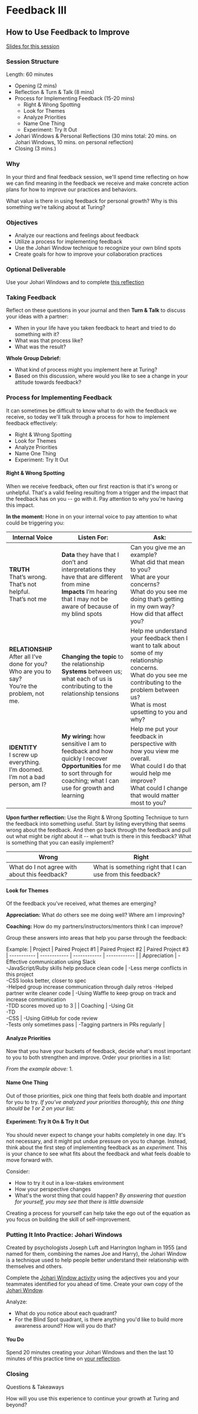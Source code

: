 # Feedback III
## How to Use Feedback to Improve

[Slides for this session](https://docs.google.com/presentation/d/1lH5XdpZSGBr6vgFU2yDESI1VnsJ-7Pbihh4joe3pUBI/edit?usp=sharing)

### Session Structure

Length: 60 minutes

* Opening (2 mins)
* Reflection & Turn & Talk (8 mins)
* Process for Implementing Feedback (15-20 mins)
  * Right & Wrong Spotting
  * Look for Themes
  * Analyze Priorities
  * Name One Thing
  * Experiment: Try It Out 
* Johari Windows & Personal Reflections (30 mins total: 20 mins. on Johari Windows, 10 mins. on personal reflection)
* Closing (3 mins.)

### Why
In your third and final feedback session, we'll spend time reflecting on how we can find meaning in the feedback we receive and make concrete action plans for how to improve our practices and behaviors. 

What value is there in using feedback for personal growth? Why is this something we're talking about at Turing?

### Objectives

* Analyze our reactions and feelings about feedback
* Utilize a process for implementing feedback
* Use the Johari Window technique to recognize your own blind spots
* Create goals for how to improve your collaboration practices

### Optional Deliverable
Use your Johari Windows and to complete [this reflection](https://github.com/turingschool/career-development-curriculum/blob/master/module_two/feedback_implementation_strengths_reflection.md) 

### Taking Feedback
Reflect on these questions in your journal and then **Turn & Talk** to discuss your ideas with a partner:

* When in your life have you taken feedback to heart and tried to do something with it? 
* What was that process like? 
* What was the result? 

**Whole Group Debrief:**

* What kind of process might you implement here at Turing?
* Based on this discussion, where would you like to see a change in your attitude towards feedback?

### Process for Implementing Feedback
It can sometimes be difficult to know what to do with the feedback we receive, so today we'll talk through a process for how to implement feedback effectively:

* Right & Wrong Spotting
* Look for Themes
* Analyze Priorities
* Name One Thing
* Experiment: Try It Out 

#### Right & Wrong Spotting
When we receive feedback, often our first reaction is that it's wrong or unhelpful. That's a valid feeling resulting from a trigger and the impact that the feedback has on you -- go with it. Pay attention to why you're having this impact. 

**In the moment:**
Hone in on your internal voice to pay attention to what could be triggering you:

| Internal Voice | Listen For: | Ask: |
| ----------- | ------------ | ------------ |
| **TRUTH**<br>That’s wrong.<br>That’s not helpful.<br>That’s not me | **Data** they have that I don’t and interpretations they have that are different from mine<br>**Impacts** I’m hearing that I may not be aware of because of my blind spots | Can you give me an example?<br>What did that mean to you?<br>What are your concerns?<br>What do you see me doing that’s getting in my own way?<br>How did that affect you? |
| **RELATIONSHIP**<br>After all I’ve done for you?<br>Who are you to say?<br>You’re the problem, not me. | **Changing the topic** to the relationship<br>**Systems** between us; what each of us is contributing to the relationship tensions | Help me understand your feedback then I want to talk about some of my relationship concerns.<br>What do you see me contributing to the problem between us?<br>What is most upsetting to you and why? |
| **IDENTITY**<br>I screw up everything.<br>I’m doomed.<br>I’m not a bad person, am I? | **My wiring:** how sensitive I am to feedback and how quickly I recover<br>**Opportunities** for me to sort through for coaching; what I can use for growth and learning | Help me put your feedback in perspective with how you view me overall.<br>What could I do that would help me improve?<br>What could I change that would matter most to you? |

**Upon further reflection:**
Use the Right & Wrong Spotting Technique to turn the feedback into something useful. Start by listing everything that seems wrong about the feedback. And then go back through the feedback and pull out what might be *right* about it -- what truth is there in this feedback? What is something that you can easily implement?

| Wrong | Right |
| ------ | ---------------- | 
| What do I not agree with about this feedback? | What is something right that I can use from this feedback? |

#### Look for Themes
Of the feedback you've received, what themes are emerging?

**Appreciation:** What do others see me doing well? Where am I improving?

**Coaching:** How do my partners/instructors/mentors think I can improve?

Group these answers into areas that help you parse through the feedback:

Example:
| Project | Paired Project #1 | Paired Project #2 | Paired Project #3
| ----------- | ------------ | ------------ | ------------ |
| Appreciation | -Effective communication using Slack<br>-JavaScript/Ruby skills help produce clean code | -Less merge conflicts in this project<br>-CSS looks better, closer to spec<br>-Helped group increase communication through daily retros -Helped partner write cleaner code | -Using Waffle to keep group on track and increase communication<br>-TDD scores moved up to 3 |
| Coaching | -Using Git<br>-TD<br>-CSS | -Using GitHub for code review<br>-Tests only sometimes pass | -Tagging partners in PRs regularly |
 
#### Analyze Priorities
Now that you have your buckets of feedback, decide what's most important to you to both strengthen and improve. Order your priorities in a list:

*From the example above:*
1. 

#### Name One Thing
Out of those priorities, pick one thing that feels both doable and important for you to try. *If you've analyzed your priorities thoroughly, this one thing should be 1 or 2 on your list:*

#### Experiment: Try It On & Try It Out
You should never expect to change your habits completely in one day. It's not necessary, and it might put undue pressure on you to change. Instead, think about the first step of implementing feedback as an *experiment.* This is your chance to see what fits about the feedback and what feels doable to move forward with.

Consider:

* How to try it out in a low-stakes environment
* How your perspective changes
* What's the worst thing that could happen? *By answering that question for yourself, you may see that there is little downside*

Creating a process for yourself can help take the ego out of the equation as you focus on building the skill of self-improvement. 

### Putting It Into Practice: Johari Windows
Created by psychologists Joseph Luft and Harrington Ingham in 1955 (and named for them, combining the names Joe and Harry), the Johari Window is a technique used to help people better understand their relationship with themselves and others.

Complete the [Johari Window activity](https://github.com/turingschool/career-development-curriculum/blob/master/module_two/johari_window_activity.md) using the adjectives you and your teammates identified for you ahead of time. Create your own copy of the [Johari Window](https://docs.google.com/document/d/1IFaKPTEA3V96i8cboxqeAfgKEyEbigwIxQ5KQ-lp440/edit?usp=sharing).

Analyze:

* What do you notice about each quadrant? 
* For the Blind Spot quadrant, is there anything you'd like to build more awareness around? How will you do that? 

#### You Do
Spend 20 minutes creating your Johari Windows and then the last 10 minutes of this practice time on [your reflection](https://github.com/turingschool/career-development-curriculum/edit/master/module_two/feedback_implementation_strengths_reflection.md).

### Closing
Questions & Takeaways

How will you use this experience to continue your growth at Turing and beyond?
